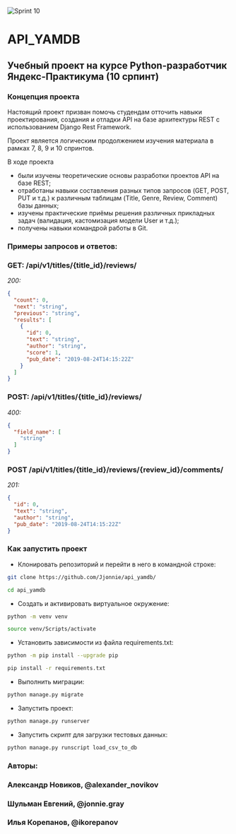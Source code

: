 ![Sprint 10](https://github.com/ikorepanov/api_final_yatube/assets/108400524/ffa52e22-449c-4f4b-872a-c1abb995dee1)

# API_YAMDB
## Учебный проект на курсе Python-разработчик Яндекс-Практикума (10 српинт)

### Концепция проекта ###
Настоящий проект призван помочь студендам отточить навыки проектирования, создания и отладки API на базе архитектуры REST с использованием Django Rest Framework.

Проект является логическим продолжением изучения материала в рамках 7, 8, 9 и 10 спринтов.

В ходе проекта 
* были изучены теоретические основы разработки проектов API на базе REST;
* отработаны навыки составления разных типов запросов (GET, POST, PUT и т.д.) к различным таблицам (Title, Genre, Review, Comment) базы данных;
* изучены практические приёмы решения различных прикладных задач (валидация, кастомизация модели User и т.д.);
* получены навыки командрой работы в Git.

### Примеры запросов и ответов: ###
### GET: /api/v1/titles/{title_id}/reviews/ ###
*200:* 
```JSON
{
  "count": 0,
  "next": "string",
  "previous": "string",
  "results": [
    {
      "id": 0,
      "text": "string",
      "author": "string",
      "score": 1,
      "pub_date": "2019-08-24T14:15:22Z"
    }
  ]
}
```
### POST: /api/v1/titles/{title_id}/reviews/ ###
*400:* 
```JSON
{
  "field_name": [
    "string"
  ]
}
```
### POST /api/v1/titles/{title_id}/reviews/{review_id}/comments/ ###
*201:*
```JSON
{
  "id": 0,
  "text": "string",
  "author": "string",
  "pub_date": "2019-08-24T14:15:22Z"
}
```

### Как запустить проект ###
* Клонировать репозиторий и перейти в него в командной строке: 
```bash
git clone https://github.com/Jjonnie/api_yamdb/
```
```bash
cd api_yamdb
```
* Cоздать и активировать виртуальное окружение: 
```bash
python -m venv venv
```
```bash
source venv/Scripts/activate
```
* Установить зависимости из файла requirements.txt:

```bash
python -m pip install --upgrade pip 
```
```bash
pip install -r requirements.txt 
```
* Выполнить миграции:
```bash
python manage.py migrate 
```
* Запустить проект:
```bash
python manage.py runserver
```
* Запустить скрипт для загрузки тестовых данных:
```bash
python manage.py runscript load_csv_to_db
```

### Авторы: 
### Александр Новиков, @alexander_novikov
### Шульман Евгений, @jonnie.gray
### Илья Корепанов, @ikorepanov
